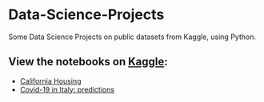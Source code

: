 # Data-Science-Projects
Some Data Science Projects on public datasets from Kaggle, using Python.

## View the notebooks on [Kaggle](https://www.kaggle.com/alessandromarceddu):
* [California Housing](https://www.kaggle.com/alessandromarceddu/predicting-california-house-prices)
* [Covid-19 in Italy: predictions](https://www.kaggle.com/alessandromarceddu/covid-19-in-italy-predictions)
